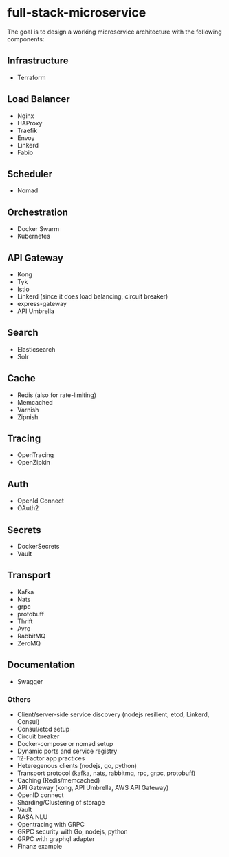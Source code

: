 # full-stack-microservice

The goal is to design a working microservice architecture with the following components:

## Infrastructure

- Terraform

## Load Balancer

- Nginx
- HAProxy
- Traefik
- Envoy
- Linkerd
- Fabio

## Scheduler

- Nomad

## Orchestration

- Docker Swarm
- Kubernetes

## API Gateway

- Kong
- Tyk
- Istio
- Linkerd (since it does load balancing, circuit breaker)
- express-gateway
- API Umbrella

## Search

- Elasticsearch
- Solr

## Cache

- Redis (also for rate-limiting)
- Memcached
- Varnish
- Zipnish

## Tracing

- OpenTracing
- OpenZipkin

## Auth

- OpenId Connect
- OAuth2

## Secrets

- DockerSecrets
- Vault

## Transport

- Kafka
- Nats
- grpc
- protobuff
- Thrift
- Avro
- RabbitMQ
- ZeroMQ

## Documentation

- Swagger

### Others

- Client/server-side service discovery (nodejs resilient, etcd, Linkerd, Consul)
- Consul/etcd setup
- Circuit breaker
- Docker-compose or nomad setup
- Dynamic ports and service registry
- 12-Factor app practices
- Heteregenous clients (nodejs, go, python)
- Transport protocol (kafka, nats, rabbitmq, rpc, grpc, protobuff)
- Caching (Redis/memcached)
- API Gateway (kong, API Umbrella, AWS API Gateway)
- OpenID connect
- Sharding/Clustering of storage
- Vault
- RASA NLU
- Opentracing with GRPC
- GRPC security with Go, nodejs, python
- GRPC with graphql adapter
- Finanz example

